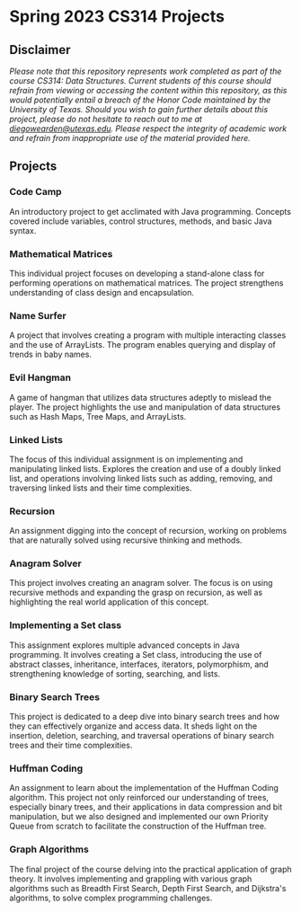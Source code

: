 # Spring 2023 CS314 Projects

## Disclaimer
*Please note that this repository represents work completed as part of the course CS314: Data Structures. Current students of this course should refrain from viewing or accessing the content within this repository, as this would potentially entail a breach of the Honor Code maintained by the University of Texas. Should you wish to gain further details about this project, please do not hesitate to reach out to me at diegowearden@utexas.edu. Please respect the integrity of academic work and refrain from inappropriate use of the material provided here.*

## Projects

### Code Camp
An introductory project to get acclimated with Java programming. Concepts covered include variables, control structures, methods, and basic Java syntax.

### Mathematical Matrices
This individual project focuses on developing a stand-alone class for performing operations on mathematical matrices. The project strengthens understanding of class design and encapsulation.

### Name Surfer
A project that involves creating a program with multiple interacting classes and the use of ArrayLists. The program enables querying and display of trends in baby names.

### Evil Hangman
A game of hangman that utilizes data structures adeptly to mislead the player. The project highlights the use and manipulation of data structures such as Hash Maps, Tree Maps, and ArrayLists.

### Linked Lists
The focus of this individual assignment is on implementing and manipulating linked lists. Explores the creation and use of a doubly linked list, and operations involving linked lists such as adding, removing, and traversing linked lists and their time complexities.

### Recursion
An assignment digging into the concept of recursion, working on problems that are naturally solved using recursive thinking and methods.

### Anagram Solver 
This project involves creating an anagram solver. The focus is on using recursive methods and expanding the grasp on recursion, as well as highlighting the real world application of this concept.

### Implementing a Set class
This assignment explores multiple advanced concepts in Java programming. It involves creating a Set class, introducing the use of abstract classes, inheritance, interfaces, iterators, polymorphism, and strengthening knowledge of sorting, searching, and lists.

### Binary Search Trees
This project is dedicated to a deep dive into binary search trees and how they can effectively organize and access data. It sheds light on the insertion, deletion, searching, and traversal operations of binary search trees and their time complexities.

### Huffman Coding
An assignment to learn about the implementation of the Huffman Coding algorithm. This project not only reinforced our understanding of trees, especially binary trees, and their applications in data compression and bit manipulation, but we also designed and implemented our own Priority Queue from scratch to facilitate the construction of the Huffman tree.

### Graph Algorithms
The final project of the course delving into the practical application of graph theory. It involves implementing and grappling with various graph algorithms such as Breadth First Search, Depth First Search, and Dijkstra's algorithms, to solve complex programming challenges.
